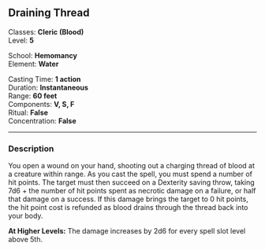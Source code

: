## Draining Thread

Classes: **Cleric (Blood)**  
Level: **5**  

School: **Hemomancy**  
Element: **Water**  

Casting Time: **1 action**  
Duration: **Instantaneous**  
Range: **60 feet**  
Components: **V, S, F**  
Ritual: **False**  
Concentration: **False**  

------

### Description

You open a wound on your hand, shooting out a charging thread of blood at a creature within range. As you cast the spell, you must spend a number of hit points. The target must then succeed on a Dexterity saving throw, taking 7d6 + the number of hit points spent as necrotic damage on a failure, or half that damage on a success. If this damage brings the target to 0 hit points, the hit point cost is refunded as blood drains through the thread back into your body.

**At Higher Levels:** The damage increases by 2d6 for every spell slot level above 5th.